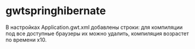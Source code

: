 # gwtspringhibernate
В настройках Application.gwt.xml добавлены строки: 
<set-property name="gxt.user.agent" value="safari5, chrome" />
<collapse-property name="user.agent" values="safari*" />
для компиляции под все доступные браузеры их можно удалить, компиляция возрастет по времени х10.
